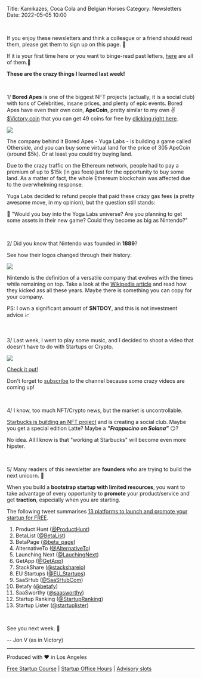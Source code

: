 Title: Kamikazes, Coca Cola and Belgian Horses
Category: Newsletters 
Date: 2022-05-05 10:00

<br>

If you enjoy these newsletters and think a colleague or a friend should read them, please get them to sign up on this page. 📝

If it is your first time here or you want to binge-read past letters, [here](https://jon.io/category/newsletters) are all of them.📰

**These are the crazy things I learned last week!**

<br>

1/ **Bored Apes** is one of the biggest NFT projects (actually, it is a social club) with tons of Celebrities, insane prices, and plenty of epic events. Bored Apes have even their own coin, **ApeCoin**, pretty similar to my own ✌️ [$Victory coin](https://victory.jon.io/) that you can get 49 coins for free by [clicking right here](https://victory.jon.io/claim/ape).

![](https://sendfoxprod.b-cdn.net/media/qpPjiaFIeMjcObe6Q5oq4edn8k3VJnrREG3DzYYC16325)

The company behind it Bored Apes - Yuga Labs - is building a game called Otherside, and you can buy some virtual land for the price of 305 ApeCoin (around $5k). Or at least you could try buying land.

Due to the crazy traffic on the Ethereum network, people had to pay a premium of up to $15k (in gas fees) just for the opportunity to buy some land. As a matter of fact, the whole Ethereum blockchain was affected due to the overwhelming response.

Yuga Labs decided to refund people that paid these crazy gas fees (a pretty awesome move, in my opinion), but the question still stands:

🤔 "Would you buy into the Yoga Labs universe? Are you planning to get some assets in their new game? Could they become as big as Nintendo?"

<br>

2/ Did you know that Nintendo was founded in **1889**? 

See how their logos changed through their history:

![](https://sendfoxprod.b-cdn.net/media/DGNs5TcNrFIHWIoQ2bgyYSp1CpSpuPRn8rD9C0J716325)

Nintendo is the definition of a versatile company that evolves with the times while remaining on top. Take a look at the [Wikipedia article](https://en.wikipedia.org/wiki/Nintendo) and read how they kicked ass all these years. Maybe there is something you can copy for your company.

PS: I own a significant amount of **$NTDOY**, and this is not investment advice 📈

<br>

3/ Last week, I went to play some music, and I decided to shoot a video that doesn't have to do with Startups or Crypto.

![](https://sendfoxprod.b-cdn.net/media/ndAn5gFYZ0Y0eM6xMK2dMGfoB1RZK8JqhndOWtNi16325)

[Check it out!](https://www.youtube.com/watch?v=GyCyVFbO8Lc)

Don't forget to [subscribe](https://jon.io/youtube) to the channel because some crazy videos are coming up!

<br>

4/ I know, too much NFT/Crypto news, but the market is uncontrollable.

[Starbucks is building an NFT project](https://techcrunch.com/2022/05/04/starbucks-to-launch-nfts-this-year-offering-access-to-unique-experiences-and-benefits/) and is creating a social club. Maybe you get a special edition Latte? Maybe a _**"Frappucino on Solana"**_ 😏?

No idea. All I know is that "working at Starbucks" will become even more hipster.

<br>

5/ Many readers of this newsletter are **founders** who are trying to build the next unicorn. 🦄

When you build a **bootstrap startup with limited resources**, you want to take advantage of every opportunity to **promote** your product/service and get **traction**, especially when you are starting.

The following tweet summarises [13 platforms to launch and promote your startup for FREE](https://twitter.com/_buildd/status/1490910138089488385).

1. Product Hunt ([@ProductHunt](https://twitter.com/ProductHunt))
2. BetaList ([@BetaList](https://twitter.com/BetaList))
3. BetaPage ([@beta_page](https://twitter.com/beta_page))
4. AlternativeTo ([@AlternativeTo](https://twitter.com/AlternativeTo))
5. Launching Next ([@LauchingNext](https://twitter.com/LaunchingNext))
6. GetApp ([@GetApp](https://twitter.com/GetApp))
7. StackShare ([@stackshareio](https://twitter.com/stackshareio))
8. EU Startups ([@EU_Startups](https://twitter.com/EU_Startups))
9. SaaSHub ([@SaaSHubCom](https://twitter.com/SaaSHubCom))
10. Betafy ([@betafy](https://twitter.com/betafy))
11. SaaSworthy ([@saasworthy](https://twitter.com/saasworthy))
12. Startup Ranking ([@StartupRanking](https://twitter.com/StartupRanking))
13. Startup Lister ([@startuplister](https://twitter.com/startuplister))

<br>

See you next week. 🚀

-- Jon V (as in Victory)

---

Produced with ❤️ in Los Angeles

[Free Startup Course](https://jon.io/pages/built-to-fail) | [Startup Office Hours](https://jon.io/startup-office-hours) | [Advisory slots](https://jon.io/advisory)

